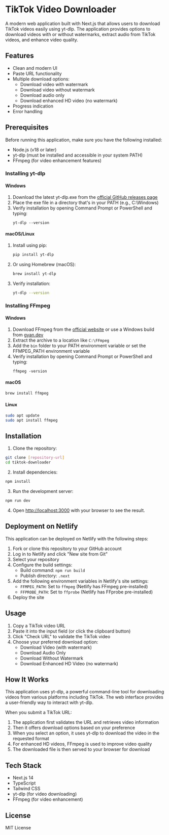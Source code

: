 # TikTok Video Downloader

A modern web application built with Next.js that allows users to download TikTok videos easily using yt-dlp. The application provides options to download videos with or without watermarks, extract audio from TikTok videos, and enhance video quality.

## Features

- Clean and modern UI
- Paste URL functionality
- Multiple download options:
  - Download video with watermark
  - Download video without watermark
  - Download audio only
  - Download enhanced HD video (no watermark)
- Progress indication
- Error handling

## Prerequisites

Before running this application, make sure you have the following installed:
- Node.js (v18 or later)
- yt-dlp (must be installed and accessible in your system PATH)
- FFmpeg (for video enhancement features)

### Installing yt-dlp

#### Windows
1. Download the latest yt-dlp.exe from the [official GitHub releases page](https://github.com/yt-dlp/yt-dlp/releases)
2. Place the exe file in a directory that's in your PATH (e.g., C:\Windows)
3. Verify installation by opening Command Prompt or PowerShell and typing:
   ```
   yt-dlp --version
   ```

#### macOS/Linux
1. Install using pip:
   ```bash
   pip install yt-dlp
   ```
2. Or using Homebrew (macOS):
   ```bash
   brew install yt-dlp
   ```
3. Verify installation:
   ```bash
   yt-dlp --version
   ```

### Installing FFmpeg

#### Windows
1. Download FFmpeg from the [official website](https://ffmpeg.org/download.html) or use a Windows build from [gyan.dev](https://www.gyan.dev/ffmpeg/builds/)
2. Extract the archive to a location like `C:\FFmpeg`
3. Add the `bin` folder to your PATH environment variable or set the FFMPEG_PATH environment variable
4. Verify installation by opening Command Prompt or PowerShell and typing:
   ```
   ffmpeg -version
   ```

#### macOS
```bash
brew install ffmpeg
```

#### Linux
```bash
sudo apt update
sudo apt install ffmpeg
```

## Installation

1. Clone the repository:
```bash
git clone [repository-url]
cd tiktok-downloader
```

2. Install dependencies:
```bash
npm install
```

3. Run the development server:
```bash
npm run dev
```

4. Open [http://localhost:3000](http://localhost:3000) with your browser to see the result.

## Deployment on Netlify

This application can be deployed on Netlify with the following steps:

1. Fork or clone this repository to your GitHub account
2. Log in to Netlify and click "New site from Git"
3. Select your repository
4. Configure the build settings:
   - Build command: `npm run build`
   - Publish directory: `.next`
5. Add the following environment variables in Netlify's site settings:
   - `FFMPEG_PATH`: Set to `ffmpeg` (Netlify has FFmpeg pre-installed)
   - `FFPROBE_PATH`: Set to `ffprobe` (Netlify has FFprobe pre-installed)
6. Deploy the site

## Usage

1. Copy a TikTok video URL
2. Paste it into the input field (or click the clipboard button)
3. Click "Check URL" to validate the TikTok video
4. Choose your preferred download option:
   - Download Video (with watermark)
   - Download Audio Only
   - Download Without Watermark
   - Download Enhanced HD Video (no watermark)

## How It Works

This application uses yt-dlp, a powerful command-line tool for downloading videos from various platforms including TikTok. The web interface provides a user-friendly way to interact with yt-dlp.

When you submit a TikTok URL:
1. The application first validates the URL and retrieves video information
2. Then it offers download options based on your preference
3. When you select an option, it uses yt-dlp to download the video in the requested format
4. For enhanced HD videos, FFmpeg is used to improve video quality
5. The downloaded file is then served to your browser for download

## Tech Stack

- Next.js 14
- TypeScript
- Tailwind CSS
- yt-dlp (for video downloading)
- FFmpeg (for video enhancement)

## License

MIT License
